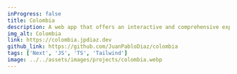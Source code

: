 ```yaml
---
inProgress: false
title: Colombia
description: A web app that offers an interactive and comprehensive exploration of Colombia’s geography, culture, biodiversity, and institutions through maps, multimedia, and detailed data from api-colombia.com.
img_alt: Colombia
link: https://colombia.jpdiaz.dev
github_link: https://github.com/JuanPabloDiaz/colombia
tags: ['Next', 'JS', 'TS', 'Tailwind']
image: ../../assets/images/projects/colombia.webp
---
```

